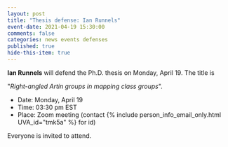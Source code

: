 ```yaml
---
layout: post
title: "Thesis defense: Ian Runnels"
event-date: 2021-04-19 15:30:00
comments: false
categories: news events defenses
published: true
hide-this-item: true
---
```


**Ian Runnels** will defend the Ph.D. thesis on Monday, April 19.
The title is

"_Right-angled Artin groups in mapping class groups_".

- Date: Monday, April 19
- Time: 03:30 pm EST
- Place: Zoom meeting (contact {% include person_info_email_only.html UVA_id="tmk5a" %} for id)

Everyone is invited to attend.

